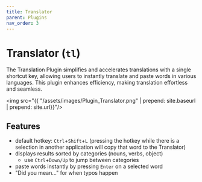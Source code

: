 ```yaml
---
title: Translator
parent: Plugins
nav_order: 3
---
```


# Translator (`tl`)
The Translation Plugin simplifies and accelerates translations with a single shortcut key, allowing users to instantly translate and paste words in various languages. This plugin
enhances efficiency, making translation effortless and seamless.

<img src="{{ "/assets/images/Plugin_Translator.png" | prepend: site.baseurl | prepend: site.url}}"/>

## Features
- default hotkey: `Ctrl`+`Shift`+`L` (pressing the hotkey while there is a selection in another application will copy that word to the Translator)
- displays results sorted by categories (nouns, verbs, object)
    - use `Ctrl`+`Down/Up` to jump between categories
- paste words instantly by pressing `Enter` on a selected word
- "Did you mean..." for when typos happen